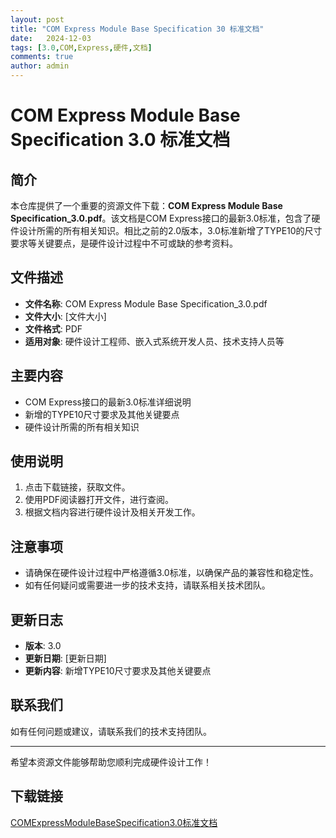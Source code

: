 ```yaml
---
layout: post
title: "COM Express Module Base Specification 30 标准文档"
date:   2024-12-03
tags: [3.0,COM,Express,硬件,文档]
comments: true
author: admin
---
```

# COM Express Module Base Specification 3.0 标准文档

## 简介

本仓库提供了一个重要的资源文件下载：**COM Express Module Base Specification_3.0.pdf**。该文档是COM Express接口的最新3.0标准，包含了硬件设计所需的所有相关知识。相比之前的2.0版本，3.0标准新增了TYPE10的尺寸要求等关键要点，是硬件设计过程中不可或缺的参考资料。

## 文件描述

- **文件名称**: COM Express Module Base Specification_3.0.pdf
- **文件大小**: [文件大小]
- **文件格式**: PDF
- **适用对象**: 硬件设计工程师、嵌入式系统开发人员、技术支持人员等

## 主要内容

- COM Express接口的最新3.0标准详细说明
- 新增的TYPE10尺寸要求及其他关键要点
- 硬件设计所需的所有相关知识

## 使用说明

1. 点击下载链接，获取文件。
2. 使用PDF阅读器打开文件，进行查阅。
3. 根据文档内容进行硬件设计及相关开发工作。

## 注意事项

- 请确保在硬件设计过程中严格遵循3.0标准，以确保产品的兼容性和稳定性。
- 如有任何疑问或需要进一步的技术支持，请联系相关技术团队。

## 更新日志

- **版本**: 3.0
- **更新日期**: [更新日期]
- **更新内容**: 新增TYPE10尺寸要求及其他关键要点

## 联系我们

如有任何问题或建议，请联系我们的技术支持团队。

---

希望本资源文件能够帮助您顺利完成硬件设计工作！

## 下载链接

[COMExpressModuleBaseSpecification3.0标准文档](https://pan.quark.cn/s/8d814521f03d)